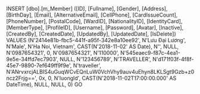 INSERT [dbo].[m_Member] 
([ID], [Fullname], [Gender], [Address], [BirthDay], [Email], [AlternativeEmail], [CellPhone], [CardIssueCount], [PhoneNumber], [PostalCode], [WardID], [NationalityID], [IdentityCard], [MemberType], [ProfileID], [Username], [Password], [Avatar], [Inactive], [CreatedBy], [CreatedDate], [UpdatedBy], [UpdatedDate], [IsDelete]) 
VALUES 
(N'2414e81b-fbc5-441f-a95f-342e8a10ee92', N'Lưu Đại Lương', N'Male', N'Ha Noi, Vietnam', CAST(N'2018-11-02' AS Date), N'', NULL, N'0987654321', 0, N'0987654321', N'110000', N'545eaec9-f87c-4ea1-9e5e-34ffd7ec7903', NULL, N'123456789', N'TRAVELLER', N'd171f03f-4f8f-45e7-9890-7ef649ff9f9e', N'traveller', N'ANrvxrcjALBIS4uGuqWCvEQnLuW0VchVhy9auv4uEhyn8LKLSgt9Gzb+z0ncz2Frjg==', 0x, 0, N'luongld', CAST(N'2018-11-02T17:00:00.000' AS DateTime), NULL, NULL, 0)
GO

